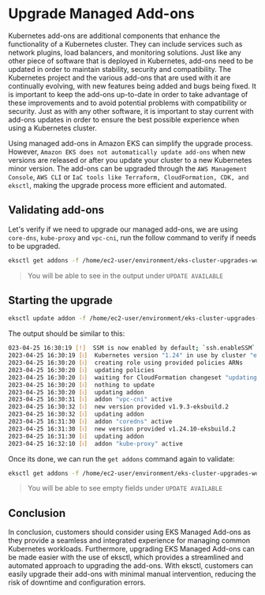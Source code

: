 # Upgrade Managed Add-ons

Kubernetes add-ons are additional components that enhance the functionality of a Kubernetes cluster. They can include services such as network plugins, load balancers, and monitoring solutions. Just like any other piece of software that is deployed in Kubernetes, add-ons need to be updated in order to maintain stability, security and compatibility. The Kubernetes project and the various add-ons that are used with it are continually evolving, with new features being added and bugs being fixed. It is important to keep the add-ons up-to-date in order to take advantage of these improvements and to avoid potential problems with compatibility or security. Just as with any other software, it is important to stay current with add-ons updates in order to ensure the best possible experience when using a Kubernetes cluster.

Using managed add-ons in Amazon EKS can simplify the upgrade process. However, `Amazon EKS does not automatically update add-ons` when new versions are released or after you update your cluster to a new Kubernetes minor version. The add-ons can be upgraded through the `AWS Management Console`, `AWS CLI` or `IaC tools like Terraform, CloudFormation, CDK, and eksctl`, making the upgrade process more efficient and automated.

## Validating add-ons

Let's verify if we need to upgrade our managed add-ons, we are using `core-dns`, `kube-proxy` and `vpc-cni`, run the follow command to verify if needs to be upgraded.

```bash
eksctl get addons -f /home/ec2-user/environment/eks-cluster-upgrades-workshop/helpers/cluster.yaml
```

> You will be able to see in the output under `UPDATE AVAILABLE`

## Starting the upgrade

```bash
eksctl update addon -f /home/ec2-user/environment/eks-cluster-upgrades-workshop/helpers/cluster.yaml
```

The output should be similar to this:

```bash
023-04-25 16:30:19 [!]  SSM is now enabled by default; `ssh.enableSSM` is deprecated and will be removed in a future release
2023-04-25 16:30:19 [ℹ]  Kubernetes version "1.24" in use by cluster "eks-upgrade-demo"
2023-04-25 16:30:20 [ℹ]  creating role using provided policies ARNs
2023-04-25 16:30:20 [ℹ]  updating policies
2023-04-25 16:30:20 [ℹ]  waiting for CloudFormation changeset "updating-policy-7e5ddb83-b143-4b26-b383-943259c89fe1" for stack "eksctl-eks-upgrade-demo-addon-vpc-cni"
2023-04-25 16:30:20 [ℹ]  nothing to update
2023-04-25 16:30:20 [ℹ]  updating addon
2023-04-25 16:30:31 [ℹ]  addon "vpc-cni" active
2023-04-25 16:30:32 [ℹ]  new version provided v1.9.3-eksbuild.2
2023-04-25 16:30:32 [ℹ]  updating addon
2023-04-25 16:31:30 [ℹ]  addon "coredns" active
2023-04-25 16:31:30 [ℹ]  new version provided v1.24.10-eksbuild.2
2023-04-25 16:31:30 [ℹ]  updating addon
2023-04-25 16:32:10 [ℹ]  addon "kube-proxy" active
```

Once its done, we can run the `get addons` command again to validate:

```bash
eksctl get addons -f /home/ec2-user/environment/eks-cluster-upgrades-workshop/helpers/cluster.yaml
```

> You will be able to see empty fields under `UPDATE AVAILABLE`

## Conclusion

In conclusion, customers should consider using EKS Managed Add-ons as they provide a seamless and integrated experience for managing common Kubernetes workloads. Furthermore, upgrading EKS Managed Add-ons can be made easier with the use of eksctl, which provides a streamlined and automated approach to upgrading the add-ons. With eksctl, customers can easily upgrade their add-ons with minimal manual intervention, reducing the risk of downtime and configuration errors.

